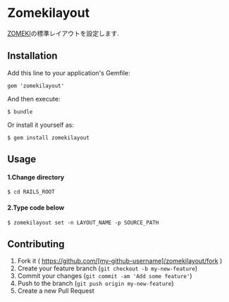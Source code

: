 # Zomekilayout

[ZOMEKI](http://zomeki.jp/)の標準レイアウトを設定します.

## Installation

Add this line to your application's Gemfile:

    gem 'zomekilayout'

And then execute:

    $ bundle

Or install it yourself as:

    $ gem install zomekilayout

## Usage

#### 1.Change directory

    $ cd RAILS_ROOT
    
#### 2.Type code below

    $ zomekilayout set -n LAYOUT_NAME -p SOURCE_PATH

## Contributing

1. Fork it ( https://github.com/[my-github-username]/zomekilayout/fork )
2. Create your feature branch (`git checkout -b my-new-feature`)
3. Commit your changes (`git commit -am 'Add some feature'`)
4. Push to the branch (`git push origin my-new-feature`)
5. Create a new Pull Request
